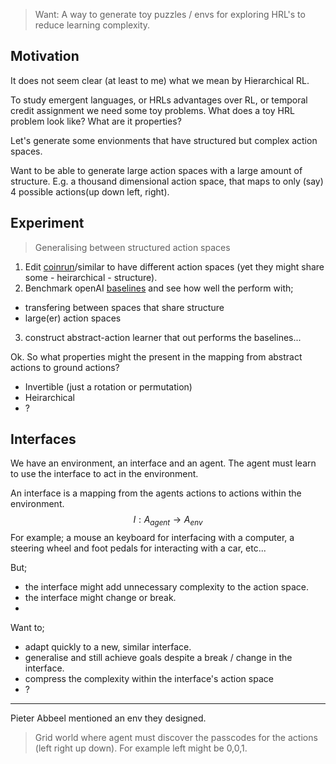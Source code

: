 > Want: A way to generate toy puzzles / envs for exploring HRL's to reduce learning complexity.

## Motivation

It does not seem clear (at least to me) what we mean by Hierarchical RL.

To study emergent languages, or HRLs advantages over RL, or temporal credit assignment we need some toy problems. What does a toy HRL problem look like? What are it properties?

Let's generate some envionments that have structured but complex action spaces.

Want to be able to generate large action spaces with a large amount of structure.
E.g. a thousand dimensional action space, that maps to only (say) 4 possible actions(up down left, right).


## Experiment

> Generalising between structured action spaces

1. Edit [coinrun]()/similar to have different action spaces (yet they might share some - heirarchical - structure).
2. Benchmark openAI [baselines]() and see how well the perform with;
  - transfering between spaces that share structure
  - large(er) action spaces
3. construct abstract-action learner that out performs the baselines...

Ok. So what properties might the present in the mapping from abstract actions to ground actions?

- Invertible (just a rotation or permutation)
- Heirarchical
- ?


## Interfaces

We have an environment, an interface and an agent.
The agent must learn to use the interface to act in the environment.

An interface is a mapping from the agents actions to actions within the environment.
$$I: A_{agent} \to A_{env}$$
For example; a mouse an keyboard for interfacing with a computer, a steering wheel and foot pedals for interacting with a car, etc...

But;
- the interface might add unnecessary complexity to the action space.  
- the interface might change or break.
-

Want to;
- adapt quickly to a new, similar interface.
- generalise and still achieve goals despite a break / change in the interface.
- compress the complexity within the interface's action space
- ?


***

Pieter Abbeel mentioned an env they designed.
> Grid world where agent must discover the passcodes for the actions (left right up down). For example left might be 0,0,1.
